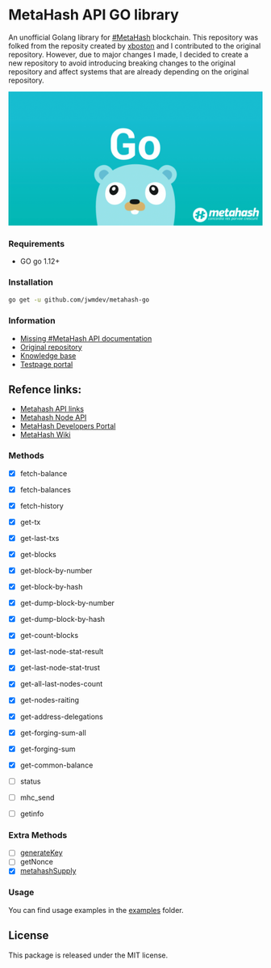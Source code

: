 # MetaHash API GO library

An unofficial Golang library for [#MetaHash](https://metahash.org ) blockchain.
This repository was folked  from the reposity created by [xboston](https://github.com/jwmdev/metahash-go) and I contributed to the original repository. However, due to major changes I made, I decided to create a new repository to avoid introducing breaking changes to the original repository and affect systems that are already depending on the original repository.


![metahash-go](https://raw.githubusercontent.com/jwmdev/metahash-go/master/media/metahash-go.png)

### Requirements

- GO go 1.12+

### Installation

```bash
go get -u github.com/jwmdev/metahash-go
```

### Information

- [Missing #MetaHash API documentation](https://github.com/xboston/metahash-api)
- [Original repository](https://github.com/xboston/metahash-go)
- [Knowledge base](https://developers.metahash.org)
- [Testpage portal](http://testpage.metahash.org/)

## Refence links:
- [Metahash API links](https://talk.metahash.org/t/metahash-api/36)
- [Metahash Node API](https://github.com/metahashorg/metahash-fullnode-client/wiki/Usage)
- [MetaHash Developers Portal](https://metahash.readme.io/docs/as-a-developer)
- [MetaHash Wiki](https://github.com/metahashorg/MetaHash/wiki)

### Methods

- [x] fetch-balance
- [x] fetch-balances
- [x] fetch-history
- [x] get-tx
- [x] get-last-txs
- [x] get-blocks
- [x] get-block-by-number
- [x] get-block-by-hash
- [x] get-dump-block-by-number
- [x] get-dump-block-by-hash
- [x] get-count-blocks
- [x] get-last-node-stat-result
- [x] get-last-node-stat-trust
- [x] get-all-last-nodes-count
- [x] get-nodes-raiting
- [x] get-address-delegations
- [x] get-forging-sum-all
- [x] get-forging-sum
- [x] get-common-balance
- [ ] status
- [ ] mhc_send
- [ ] getinfo


### Extra Methods
- [ ] [generateKey](https://developers.metahash.org/hc/en-us/articles/360002712193-Getting-started-with-Metahash-network)
- [ ] getNonce
- [x] [metahashSupply](https://github.com/metahashorg/MetaHash/wiki/MetaHash-Supply)

### Usage
You can find usage examples in the [examples](https://github.com/jwmdev/metahash-go/tree/master/examples) folder.

## License

This package is released under the MIT license.
